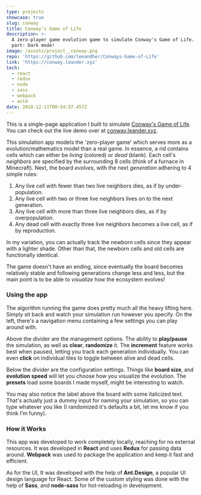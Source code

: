 ```yaml
---
type: projects
showcase: true
slug: conway
title: Conway's Game of Life
description: >-
  A zero-player game evolution game to simulate Conway's Game of Life. Best
  part: Dark mode!
image: /assets/project__conway.png
repo: 'https://github.com/leeandher/Conways-Game-of-Life'
link: 'https://conway.leander.xyz'
tech:
  - react
  - redux
  - node
  - sass
  - webpack
  - antd
date: 2018-12-11T00:54:57.457Z
---
```


This is a single-page application I built to simulate [Conway's Game of Life](https://en.wikipedia.org/wiki/Conway%27s_Game_of_Life). You can check out the live demo over at [conway.leander.xyz](https://conway.leander.xyz).

This simulation app models the 'zero-player game' which serves more as a evolution/mathematics model than a real game. In essence, a rid contains cells which can either be _living_ (colored) or _dead_ (blank). Each cell's _neighbors_ are specified by the surrounding 8 cells (think of a furnace in Minecraft). Next, the board _evolves_, with the next _generation_ adhering to 4 simple rules:

1. Any live cell with fewer than two live neighbors dies, as if by under-population.
2. Any live cell with two or three live neighbors lives on to the next generation.
3. Any live cell with more than three live neighbors dies, as if by overpopulation.
4. Any dead cell with exactly three live neighbors becomes a live cell, as if by reproduction.

In my variation, you can actually track the newborn cells since they appear with a lighter shade. Other than that, the newborn cells and old cells are functionally identical.

The game doesn't have an ending, since eventually the board becomes relatively stable and following generations change less and less, but the main point is to be able to _visualize_ how the ecosystem evolves!

### Using the app

The algorithm running the game does pretty much all the heavy lifting here. Simply sit back and watch your simulation run however you specify. On the left, there's a navigation menu containing a few settings you can play around with.

Above the divider are the management options. The ability to **play/pause** the simulation, as well as **clear**, **randomize** it. The **increment** feature works best when paused, letting you track each generation individually. You can even **click** on individual tiles to toggle between alive and dead cells.

Below the divider are the configuration settings. Things like **board size**, and **evolution speed** will let you choose how you visualize the evolution. The **presets** load some boards I made myself, might be interesting to watch.

You may also notice the label above the board with some italicized text. That's actually just a dummy input for naming your simulation, so you can type whatever you like (I randomized it's defaults a bit, let me know if you think I'm funny).

### How it Works

This app was developed to work completely locally, reaching for no external resources. It was developed in **React** and uses **Redux** for passing data around. **Webpack** was used to package the application and keep it fast and efficient.

As for the UI, It was developed with the help of **Ant.Design**, a popular UI design language for React. Some of the custom styling was done with the help of **Sass**, and **node-sass** for hot-reloading in development.
